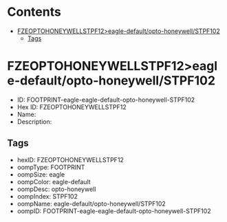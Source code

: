 



Contents
========

* [FZEOPTOHONEYWELLSTPF12>eagle-default/opto-honeywell/STPF102](#fzeoptohoneywellstpf12eagle-defaultopto-honeywellstpf102)
	* [Tags](#tags)

# FZEOPTOHONEYWELLSTPF12>eagle-default/opto-honeywell/STPF102

- ID: FOOTPRINT-eagle-eagle-default-opto-honeywell-STPF102
- Hex ID: FZEOPTOHONEYWELLSTPF12
- Name: 
- Description: 

## Tags

- hexID: FZEOPTOHONEYWELLSTPF12
- oompType: FOOTPRINT
- oompSize: eagle
- oompColor: eagle-default
- oompDesc: opto-honeywell
- oompIndex: STPF102
- oompName: eagle-default/opto-honeywell/STPF102
- oompID: FOOTPRINT-eagle-eagle-default-opto-honeywell-STPF102

